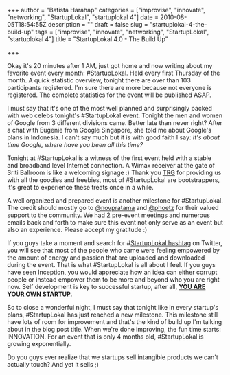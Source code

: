 +++
author = "Batista Harahap"
categories = ["improvise", "innovate", "networking", "StartupLokal", "startuplokal 4"]
date = 2010-08-05T18:54:55Z
description = ""
draft = false
slug = "startuplokal-4-the-build-up"
tags = ["improvise", "innovate", "networking", "StartupLokal", "startuplokal 4"]
title = "StartupLokal 4.0 - The Build Up"

+++


Okay it's 20 minutes after 1 AM, just got home and now writing about my favorite event every month: #StartupLokal. Held every first Thursday of the month. A quick statistic overview, tonight there are over than 103 participants registered. I'm sure there are more because not everyone is registered. The complete statistics for the event will be published ASAP.

I must say that it's one of the most well planned and surprisingly packed with web celebs tonight's #StartupLokal event. Tonight the men and women of Google from 3 different divisions came. Better late than never right? After a chat with Eugenie from Google Singapore, she told me about Google's plans in Indonesia. I can't say much but it is with good faith I say: <em>It's about time Google, where have you been all this time?</em>

Tonight at #StartupLokal is a witness of the first event held with a stable and broadband level Internet connection. A Wimax receiver at the gate of Sriti Ballroom is like a welcoming signage :) Thank you <a href="http://www.trg.co.id" target="_blank">TRG</a> for providing us with all the goodies and freebies, most of #StartupLokal are bootstrappers, it's great to experience these treats once in a while.

A well organized and prepared event is another milestone for #StartupLokal. The credit should mostly go to <a href="http://twitter.com/novpratama" target="_blank">@novpratama</a> and <a href="http://twitter.com/phoetz" target="_blank">@phoetz</a> for their valued support to the community. We had 2 pre-event meetings and numerous emails back and forth to make sure this event not only serve as an event but also an experience. Please accept my gratitude :)

If you guys take a moment and search for #<a href="http://twitter.com/search?q=%23StartupLokal" target="_blank">StartupLokal hashtag</a> on Twitter, you will see that most of the people who came were feeling empowered by the amount of energy and passion that are uploaded and downloaded during the event. That is what #StartupLokal is all about I feel. If you guys have seen Inception, you would appreciate how an idea can either corrupt people or instead empower them to be more and beyond who you are right now. Self development is key to successful startup, after all, <strong><a href="http://www.slideshare.net/tistaharahap/bancakan-v5-selling-me" target="_blank">YOU ARE YOUR OWN STARTUP</a></strong>.

So to close a wonderful night, I must say that tonight like in every startup's plans, #StartupLokal has just reached a new milestone. This milestone still have lots of room for improvement and that's the kind of build up I'm talking about in the blog post title. When we're done improving, the fun time starts: INNOVATION. For an event that is only 4 months old, #StartupLokal is growing exponentially.

Do you guys ever realize that we startups sell intangible products we can't actually touch? And yet it sells ;)